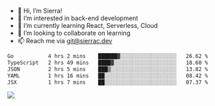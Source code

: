 - 👋 Hi, I’m Sierra!
- 👀 I’m interested in back-end development
- 🌱 I’m currently learning React, Serverless, Cloud
- 💞️ I’m looking to collaborate on learning
- 📫 Reach me via git@sierrac.dev

<!--START_SECTION:waka-->

```txt
Go           4 hrs 2 mins    ██████▓░░░░░░░░░░░░░░░░░░   26.62 %
TypeScript   2 hrs 49 mins   ████▓░░░░░░░░░░░░░░░░░░░░   18.60 %
JSON         2 hrs 5 mins    ███▒░░░░░░░░░░░░░░░░░░░░░   13.82 %
YAML         1 hrs 16 mins   ██░░░░░░░░░░░░░░░░░░░░░░░   08.42 %
JSX          1 hrs 7 mins    ██░░░░░░░░░░░░░░░░░░░░░░░   07.37 %
```

<!--END_SECTION:waka-->


![](https://hit.yhype.me/github/profile?user_id=7351311)
